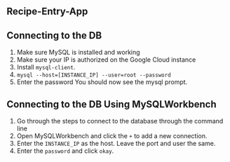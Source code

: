 ## Recipe-Entry-App


## Connecting to the DB
1. Make sure MySQL is installed and working
2. Make sure your IP is authorized on the Google Cloud instance
3. Install ```mysql-client```. 
4. ```mysql --host=[INSTANCE_IP] --user=root --password```
5. Enter the password
	You should now see the mysql prompt.

## Connecting to the DB Using MySQLWorkbench
1. Go through the steps to connect to the database through the command line
2. Open MySQLWorkbench and click the ```+``` to add a new connection.
3. Enter the ```INSTANCE_IP``` as the host. Leave the port and user the same.
4. Enter the ```password``` and click ```okay```.


